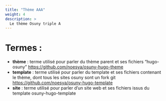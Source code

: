 ```yaml
---
title: "Thème AAA"
weight: 4
description: >
  Le thème Osuny triple A
---
```


# Termes : 

- **thème** : terme utilisé pour parler du thème parent et ses fichiers “hugo-osuny” https://github.com/noesya/osuny-hugo-theme
- **template** : terme utilisé pour parler du template et ses fichiers contenant le thème, dont tous les sites osuny sont un fork git https://github.com/noesya/osuny-hugo-template
- **site** : terme utilisé pour parler d’un site web et ses fichiers issus du template osuny-hugo-template